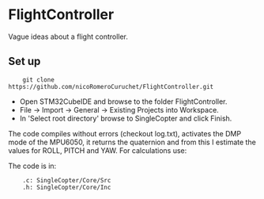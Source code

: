 # FlightController
Vague ideas about a flight controller.

## Set up
        git clone https://github.com/nicoRomeroCuruchet/FlightController.git

- Open STM32CubeIDE and browse to the folder FlightController.
- File -> Import -> General -> Existing Projects into Workspace.
- In 'Select root directory' browse to SingleCopter and click Finish.
        
The code compiles without errors (checkout log.txt), activates the DMP mode of the MPU6050, it returns the quaternion and from this I estimate the values ​​for ROLL, PITCH and YAW.
For calculations use:

The code is in:
        
        .c: SingleCopter/Core/Src
        .h: SingleCopter/Core/Inc
